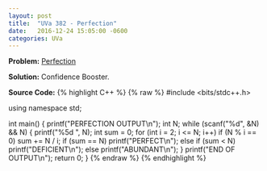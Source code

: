 ```yaml
---
layout: post
title:  "UVa 382 - Perfection" 
date:   2016-12-24 15:05:00 -0600
categories: UVa
---
```


**Problem:** [Perfection]

**Solution:**
Confidence Booster.

**Source Code:**
{% highlight C++ %}
{% raw %}
#include <bits/stdc++.h>

using namespace std;

int main() {
    printf("PERFECTION OUTPUT\n");
    int N;
    while (scanf("%d", &N) && N) {
        printf("%5d  ", N);
        int sum = 0;
        for (int i = 2; i <= N; i++)
            if (N % i == 0)
                sum += N / i;
        if (sum == N)
            printf("PERFECT\n");
        else if (sum < N)
            printf("DEFICIENT\n");
        else
            printf("ABUNDANT\n");
    }
    printf("END OF OUTPUT\n");
    return 0;
}
{% endraw %}
{% endhighlight %}

[Perfection]:https://uva.onlinejudge.org/index.php?option=com_onlinejudge&Itemid=8&page=show_problem&category=24&problem=318
